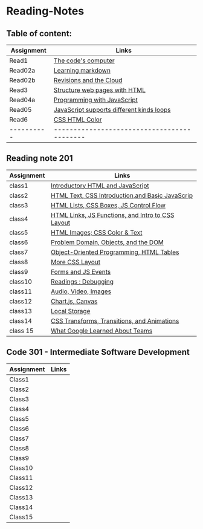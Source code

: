 # Reading-Notes

## Table of content:

|Assignment| Links
|----------|-------------------------------------------|
|   Read1  |[The code's computer](102\read1.md)            |
|   Read02a|[Learning markdown](102\read02a.md)            |
|   Read02b|[ Revisions and the Cloud](102\read02b)        |
|     Read3|[Structure web pages with HTML](102\read03.md)    |
|Read04a   |[ Programming with JavaScript](102\read04a)    |
|Read05    | [JavaScript supports different kinds loops](102\read05.md) |
|Read6     |[CSS HTML Color](102\read6.md)                          |         
|----------|-------------------------------------------|

## Reading note 201 

|Assignment|Links
|----------|---------------------------------------------
| class1   |[Introductory HTML and JavaScript](https://noorazar11.github.io/reading-notes/201/class1)|
| class2   |[HTML Text, CSS Introduction,and Basic JavaScrip](https://noorazar11.github.io/reading-notes/201/class2)
| class3   |[HTML Lists, CSS Boxes, JS Control Flow](https://noorazar11.github.io/reading-notes/201/class3)
| class4   |[HTML Links, JS Functions, and Intro to CSS Layout](https://noorazar11.github.io/reading-notes/201/class4)
| class5   | [ HTML Images; CSS Color & Text](https://noorazar11.github.io/reading-notes/201/class5)
| class6   |[Problem Domain, Objects, and the DOM](https://noorazar11.github.io/reading-notes/201/class6)
| class7   |[ Object-Oriented Programming, HTML Tables](https://noorazar11.github.io/reading-notes/201/class7)
| class8   |[More CSS Layout](https://noorazar11.github.io/reading-notes/201/class8)
| class9   |[Forms and JS Events](https://noorazar11.github.io/reading-notes/201/class9)
| class10  |[Readings : Debugging](https://noorazar11.github.io/reading-notes/201/class10)
| class11  |[Audio, Video, Images](https://noorazar11.github.io/reading-notes/201/class11)
| class12  |[Chart.js, Canvas](https://noorazar11.github.io/reading-notes/201/class12)
| class13  |[Local Storage](https://noorazar11.github.io/reading-notes/201/class13)
| class14  |[CSS Transforms, Transitions, and Animations](https://noorazar11.github.io/reading-notes/201/class14)
|class 15 |[ What Google Learned About Teams](https://noorazar11.github.io/reading-notes/201/class15)

## Code 301 - Intermediate Software Development

|Assignment|Links
|----------|----------------------
|Class1    |[]()
|Class2    |[]()
|Class3    |[]()
|Class4    |[]()
|Class5    |[]()
|Class6    |[]()
|Class7    |[]()
|Class8    |[]()
|Class9    |[]()
|Class10   |[]()
|Class11   |[]()
|Class12   |[]()
|Class13   |[]()
|Class14   |[]()
|Class15   |[]()